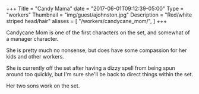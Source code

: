 +++
Title = "Candy Mama"
date = "2017-06-01T09:12:39-05:00"
Type = "workers"
Thumbnail = "img/guest/ajohnston.jpg"
Description = "Red/white striped head/hair"
aliases = [
    "/workers/candycane_mom/",
]
+++

Candycane Mom is one of the first characters on the set, and somewhat of a manager character.

She is pretty much no nonsense, but does have some compassion for her kids and other workers.

She is currently off the set after having a dizzy spell from being spun around too quickly, but I'm sure she'll be back to direct things within the set.

Her two sons work on the set.